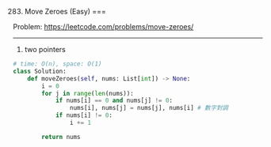 283. Move Zeroes (Easy)
===

Problem: https://leetcode.com/problems/move-zeroes/

---

1. two pointers
```python
# time: O(n), space: O(1)
class Solution:
    def moveZeroes(self, nums: List[int]) -> None:
        i = 0
        for j in range(len(nums)):
            if nums[i] == 0 and nums[j] != 0:
                nums[i], nums[j] = nums[j], nums[i] # 數字對調
            if nums[i] != 0:
                i += 1

        return nums   
```
